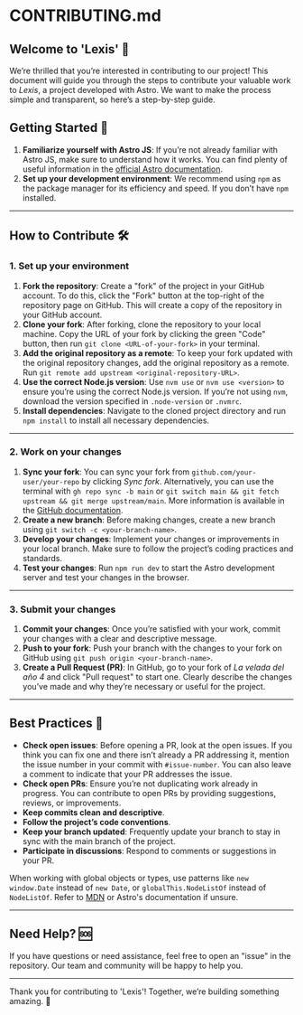 # CONTRIBUTING.md

## Welcome to 'Lexis' 📃  
We’re thrilled that you’re interested in contributing to our project! This document will guide you through the steps to contribute your valuable work to *Lexis*, a project developed with Astro. We want to make the process simple and transparent, so here’s a step-by-step guide.

## Getting Started 🚀

1. **Familiarize yourself with Astro JS**: If you’re not already familiar with Astro JS, make sure to understand how it works. You can find plenty of useful information in the [official Astro documentation](https://docs.astro.build/).
2. **Set up your development environment**: We recommend using `npm` as the package manager for its efficiency and speed. If you don’t have `npm` installed.

---

## How to Contribute 🛠

### 1. Set up your environment

1. **Fork the repository**: Create a "fork" of the project in your GitHub account. To do this, click the "Fork" button at the top-right of the repository page on GitHub. This will create a copy of the repository in your GitHub account.
2. **Clone your fork**: After forking, clone the repository to your local machine. Copy the URL of your fork by clicking the green "Code" button, then run `git clone <URL-of-your-fork>` in your terminal.
3. **Add the original repository as a remote**: To keep your fork updated with the original repository changes, add the original repository as a remote. Run `git remote add upstream <original-repository-URL>`.
4. **Use the correct Node.js version**: Use `nvm use` or `nvm use <version>` to ensure you’re using the correct Node.js version. If you’re not using `nvm`, download the version specified in `.node-version` or `.nvmrc`.
5. **Install dependencies**: Navigate to the cloned project directory and run `npm install` to install all necessary dependencies.

---

### 2. Work on your changes

1. **Sync your fork**: You can sync your fork from `github.com/your-user/your-repo` by clicking *Sync fork*. Alternatively, you can use the terminal with `gh repo sync -b main` or `git switch main && git fetch upstream && git merge upstream/main`. More information is available in the [GitHub documentation](https://docs.github.com/).
2. **Create a new branch**: Before making changes, create a new branch using `git switch -c <your-branch-name>`.
3. **Develop your changes**: Implement your changes or improvements in your local branch. Make sure to follow the project’s coding practices and standards.
4. **Test your changes**: Run `npm run dev` to start the Astro development server and test your changes in the browser.

---

### 3. Submit your changes

1. **Commit your changes**: Once you’re satisfied with your work, commit your changes with a clear and descriptive message.
2. **Push to your fork**: Push your branch with the changes to your fork on GitHub using `git push origin <your-branch-name>`.
3. **Create a Pull Request (PR)**: In GitHub, go to your fork of *La velada del año 4* and click "Pull request" to start one. Clearly describe the changes you’ve made and why they’re necessary or useful for the project.

---

## Best Practices 🌟

- **Check open issues**: Before opening a PR, look at the open issues. If you think you can fix one and there isn’t already a PR addressing it, mention the issue number in your commit with `#issue-number`. You can also leave a comment to indicate that your PR addresses the issue.
- **Check open PRs**: Ensure you’re not duplicating work already in progress. You can contribute to open PRs by providing suggestions, reviews, or improvements.
- **Keep commits clean and descriptive**.
- **Follow the project’s code conventions**.
- **Keep your branch updated**: Frequently update your branch to stay in sync with the main branch of the project.
- **Participate in discussions**: Respond to comments or suggestions in your PR.

When working with global objects or types, use patterns like `new window.Date` instead of `new Date`, or `globalThis.NodeListOf` instead of `NodeListOf`. Refer to [MDN](https://developer.mozilla.org/) or Astro's documentation if unsure.

---

## Need Help? 🆘

If you have questions or need assistance, feel free to open an "issue" in the repository. Our team and community will be happy to help you.

---

Thank you for contributing to 'Lexis'! Together, we’re building something amazing. 🚀
